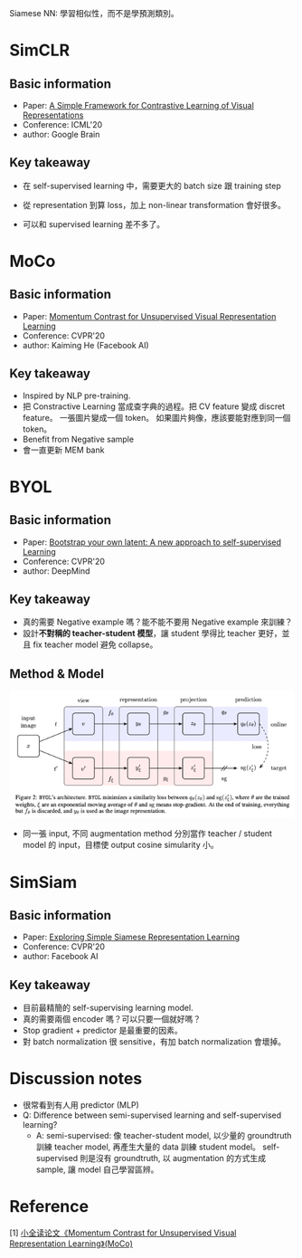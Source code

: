 
Siamese NN: 學習相似性，而不是學預測類別。  

# SimCLR
## Basic information
- Paper: [A Simple Framework for Contrastive Learning of Visual Representations](https://arxiv.org/abs/2002.05709)
- Conference: ICML'20
- author: Google Brain

## Key takeaway
* 在 self-supervised learning 中，需要更大的 batch size 跟 training step

* 從 representation 到算 loss，加上 non-linear transformation 會好很多。
* 可以和 supervised learning 差不多了。  


# MoCo
## Basic information
- Paper: [Momentum Contrast for Unsupervised Visual Representation Learning](https://arxiv.org/abs/1911.05722)
- Conference: CVPR'20
- author: Kaiming He (Facebook AI)

## Key takeaway
* Inspired by NLP pre-training. 
* 把 Constractive Learning 當成查字典的過程。把 CV feature 變成 discret feature。 一張圖片變成一個 token。 如果圖片夠像，應該要能對應到同一個 token。
* Benefit from Negative sample
* 會一直更新 MEM bank  



# BYOL
## Basic information
- Paper: [Bootstrap your own latent: A new approach to self-supervised Learning](https://arxiv.org/abs/2006.07733)
- Conference: CVPR'20
- author: DeepMind

## Key takeaway
* 真的需要 Negative example 嗎？能不能不要用 Negative example 來訓練？
* 設計**不對稱的 teacher-student 模型**，讓 student 學得比 teacher 更好，並且 fix teacher model 避免 collapse。

## Method & Model
![](./img/BYOL.png)
* 同一張 input, 不同 augmentation method 分別當作 teacher / student model 的 input，目標使 output cosine simularity 小。  


# SimSiam
## Basic information
- Paper: [Exploring Simple Siamese Representation Learning](https://arxiv.org/abs/2011.10566)
- Conference: CVPR'20
- author: Facebook AI

## Key takeaway
* 目前最精簡的 self-supervising learning model.
* 真的需要兩個 encoder 嗎？可以只要一個就好嗎？
* Stop gradient + predictor 是最重要的因素。
* 對 batch normalization 很 sensitive，有加 batch normalization 會壞掉。



# Discussion notes
* 很常看到有人用 predictor (MLP)
* Q: Difference between semi-supervised learning and self-supervised learning?  
    - A: semi-supervised: 像 teacher-student model, 以少量的 groundtruth 訓練 teacher model, 再產生大量的 data 訓練 student model。 self-supervised 則是沒有 groundtruth, 以 augmentation 的方式生成 sample, 讓 model 自己學習區辨。  
    


# Reference
[1] [小全读论文《Momentum Contrast for Unsupervised Visual Representation Learning》(MoCo)](https://blog.csdn.net/FatMigo/article/details/103211622?fbclid=IwAR3IW5svlkpdY5Rc5UmoOCT11CQ63JJv93zWozwrK-vnB7s69Pwwwf60KKI)